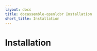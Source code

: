 ```yaml
---
layout: docs
title: docassemble-openlcbr Installation
short_title: Installation
---
```

# Installation

